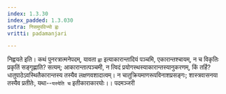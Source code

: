 ```yaml
---
index: 1.3.30
index_padded: 1.3.030
sutra: निसमुपविभ्यो ह्वः
vritti: padamanjari

---
```

निह्वयते इति। कथं पुनरत्रात्मनेपदम्, यावता `ह्वा` इत्याकारान्तादियं पञ्चमि, एकारान्तश्चायम्, न च विकृतिः प्रकृतिं सङ्गृह्णाति? सत्यम्; आकारान्तात्पञ्चमी, न त्विदं प्रयोगस्थस्याकारान्तस्यानुकरणम्, किं तर्हि? धातुपाठेऽवस्थितैकारान्तस्य तस्यैव लक्षणवशादात्वम्। न चातुक्रियमाणरूपविनाशप्रसङ्गः; शास्त्रवासनया तस्यैव प्रतीतेः, यथा--`यस्येति च` इतीकाराकारयोः।।
पदमञ्जरी